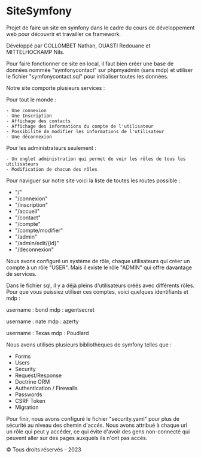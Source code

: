 # SiteSymfony
Projet de faire un site en symfony dans le cadre du cours de développement web pour découvrir et travailler ce framework.

Développé par COLLOMBET Nathan, OUASTI Redouane et MITTELHOCKAMP Nils.

Pour faire fonctionner ce site en local, il faut bien créer une base de données nommée "symfonycontact" sur phpmyadmin (sans mdp) et utiliser le fichier "symfonycontact.sql" pour initialiser toutes les données.

Notre site comporte plusieurs services :

  Pour tout le monde :

    - Une connexion
    - Une Inscription
    - Affichage des contacts
    - Affichage des informations du compte de l'utilisateur
    - Possibilité de modifier les informations de l'utilisateur
    - Une déconnexion

  Pour les administrateurs seulement :
  
    - Un onglet administration qui permet de voir les rôles de tous les utilisateurs
    - Modification de chacun des rôles
    

Pour naviguer sur notre site voici la liste de toutes les routes possible :

  - "/"
  - "/connexion"
  - "/inscription"
  - "/accueil"
  - "/contact"
  - "/compte"
  - "/compte/modifier"
  - "/admin"
  - "/admin/edit/{id}"
  - "/deconnexion"
  

Nous avons configuré un système de rôle, chaque utilisateurs qui créer un compte à un rôle "USER". Mais il existe le rôle "ADMIN" qui offre davantage de services.

Dans le fichier sql, il y a déjà pleins d'utilisateurs créés avec différents rôles. Pour que vous puissiez utiliser ces comptes, voici quelques identifiants et mdp :

  username : bond
  mdp : agentsecret

  username : nate
  mdp : azerty

  username : Texas
  mdp : Poudlard
  

Nous avons utilisés plusieurs bibliothèques de symfony telles que :

  - Forms
  - Users
  - Security
  - Request/Response
  - Doctrine ORM
  - Authentication / Firewalls
  - Passwords
  - CSRF Token
  - Migration
  
  
Pour finir, nous avons configuré le fichier "security.yaml" pour plus de sécurité au niveau des chemin d'accés.
Nous avons attribué à chaque url un rôle qui peut y accéder, ce qui évite d'avoir des gens non-connecté qui peuvent aller sur des pages auxquels ils n'ont pas accés.
  
  
© Tous droits réservés - 2023
